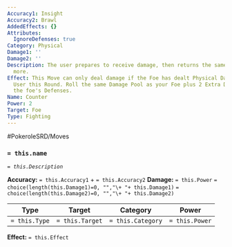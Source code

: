 ```yaml
---
Accuracy1: Insight
Accuracy2: Brawl
AddedEffects: {}
Attributes:
  IgnoreDefenses: true
Category: Physical
Damage1: ''
Damage2: ''
Description: The user prepares to receive damage, then returns the same damage and
  more.
Effect: This Move can only deal damage if the Foe has dealt Physical Damage to the
  User this Round. Roll the same Damage Pool as your Foe plus 2 Extra Dice. Ignore
  the foe's Defenses.
Name: Counter
Power: 2
Target: Foe
Type: Fighting
---
```


#PokeroleSRD/Moves

### `= this.name`
*`= this.Description`*

**Accuracy:** `= this.Accuracy1` + `= this.Accuracy2`
**Damage:** `= this.Power` `= choice(length(this.Damage1)=0, "","\+ "+ this.Damage1)` `= choice(length(this.Damage2)=0, "","\+ "+ this.Damage2)`

| Type          | Target          | Category          | Power          |
| ------------- | --------------- | ----------------  | -------------- |
| `= this.Type` | `= this.Target` | `= this.Category` | `= this.Power` | 

**Effect:** `= this.Effect`
